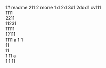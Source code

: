 1# readme 211
2 morre
1 d
2d
3d1 
2ddd1 
cv111  
1111  
2211  
11231     
11111        
12111              
1111   a 
1  1   
11      
11    
1 
11   a  
1 
1 
11
  
